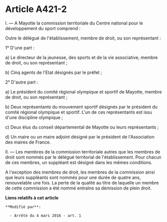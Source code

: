 # Article A421-2

I. ― A Mayotte la commission territoriale du Centre national pour le développement du sport comprend :

Outre le délégué de l'établissement, membre de droit, ou son représentant :

1° D'une part :

a) Le directeur de la jeunesse, des sports et de la vie associative, membre de droit, ou son représentant ;

b) Cinq agents de l'Etat désignés par le préfet ;

2° D'autre part :

a) Le président du comité régional olympique et sportif de Mayotte, membre de droit, ou son représentant ;

b) Deux représentants du mouvement sportif désignés par le président du comité régional olympique et sportif. L'un de ces
représentants est issu d'une discipline olympique ;

c) Deux élus du conseil départemental de Mayotte ou leurs représentants ; 

d) Un maire ou un maire adjoint désigné par le président de l'Association des maires de France. 

II. ― Les membres de la commission territoriale autres que les membres de droit sont nommés par le délégué territorial de
l'établissement. Pour chacun de ces membres, un suppléant est désigné dans les mêmes conditions.

A l'exception des membres de droit, les membres de la commission ainsi que leurs suppléants sont nommés pour une durée de
quatre ans, renouvelable une fois. La perte de la qualité au titre de laquelle un membre de cette commission a été nommé
entraîne sa démission de plein droit.

**Liens relatifs à cet article**

	**Modifié par**:

	  - Arrêté du 4 mars 2016 - art. 1
